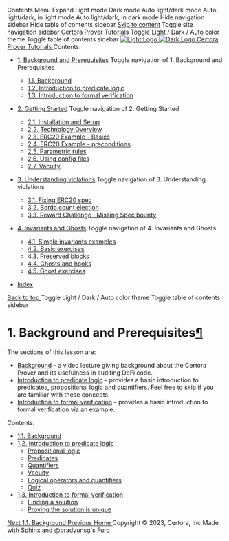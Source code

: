 Contents Menu Expand Light mode Dark mode Auto light/dark mode Auto light/dark, in light mode Auto light/dark, in dark mode
Hide navigation sidebar
Hide table of contents sidebar
[Skip to content](https://docs.certora.com/projects/tutorials/en/latest/lesson1_prerequisites/index.html#furo-main-content)
Toggle site navigation sidebar
[Certora Prover Tutorials](https://docs.certora.com/projects/tutorials/en/latest/index.html)
Toggle Light / Dark / Auto color theme
Toggle table of contents sidebar
[ ![Light Logo](https://docs.certora.com/projects/tutorials/en/latest/_static/logo.svg) ![Dark Logo](https://docs.certora.com/projects/tutorials/en/latest/_static/logo.svg) Certora Prover Tutorials ](https://docs.certora.com/projects/tutorials/en/latest/index.html)
Contents:
  * [1. Background and Prerequisites](https://docs.certora.com/projects/tutorials/en/latest/lesson1_prerequisites/index.html)
Toggle navigation of 1. Background and Prerequisites
    * [1.1. Background](https://docs.certora.com/projects/tutorials/en/latest/lesson1_prerequisites/background.html)
    * [1.2. Introduction to predicate logic](https://docs.certora.com/projects/tutorials/en/latest/lesson1_prerequisites/propositional_logic.html)
    * [1.3. Introduction to formal verification](https://docs.certora.com/projects/tutorials/en/latest/lesson1_prerequisites/formal_verification.html)
  * [2. Getting Started](https://docs.certora.com/projects/tutorials/en/latest/lesson2_started/index.html)
Toggle navigation of 2. Getting Started
    * [2.1. Installation and Setup](https://docs.certora.com/projects/tutorials/en/latest/lesson2_started/installation.html)
    * [2.2. Technology Overview](https://docs.certora.com/projects/tutorials/en/latest/lesson2_started/overview.html)
    * [2.3. ERC20 Example - Basics](https://docs.certora.com/projects/tutorials/en/latest/lesson2_started/erc20_example.html)
    * [2.4. ERC20 Example - preconditions](https://docs.certora.com/projects/tutorials/en/latest/lesson2_started/preconditions.html)
    * [2.5. Parametric rules](https://docs.certora.com/projects/tutorials/en/latest/lesson2_started/parametric.html)
    * [2.6. Using config files](https://docs.certora.com/projects/tutorials/en/latest/lesson2_started/config_files.html)
    * [2.7. Vacuity](https://docs.certora.com/projects/tutorials/en/latest/lesson2_started/vacuity.html)
  * [3. Understanding violations](https://docs.certora.com/projects/tutorials/en/latest/lesson3_violations/index.html)
Toggle navigation of 3. Understanding violations
    * [3.1. Fixing ERC20 spec](https://docs.certora.com/projects/tutorials/en/latest/lesson3_violations/erc20_bugs.html)
    * [3.2. Borda count election](https://docs.certora.com/projects/tutorials/en/latest/lesson3_violations/borda_bugs.html)
    * [3.3. Reward Challenge : Missing Spec bounty](https://docs.certora.com/projects/tutorials/en/latest/lesson3_violations/reward_challenge.html)
  * [4. Invariants and Ghosts](https://docs.certora.com/projects/tutorials/en/latest/lesson4_invariants/index.html)
Toggle navigation of 4. Invariants and Ghosts
    * [4.1. Simple invariants examples](https://docs.certora.com/projects/tutorials/en/latest/lesson4_invariants/invariants/simple.html)
    * [4.2. Basic exercises](https://docs.certora.com/projects/tutorials/en/latest/lesson4_invariants/invariants/auction.html)
    * [4.3. Preserved blocks](https://docs.certora.com/projects/tutorials/en/latest/lesson4_invariants/invariants/preserved.html)
    * [4.4. Ghosts and hooks](https://docs.certora.com/projects/tutorials/en/latest/lesson4_invariants/ghosts/basics.html)
    * [4.5. Ghost exercises](https://docs.certora.com/projects/tutorials/en/latest/lesson4_invariants/ghosts/exercises.html)


  * [Index](https://docs.certora.com/projects/tutorials/en/latest/genindex.html)


[ Back to top ](https://docs.certora.com/projects/tutorials/en/latest/lesson1_prerequisites/index.html)
Toggle Light / Dark / Auto color theme
Toggle table of contents sidebar
# 1. Background and Prerequisites[¶](https://docs.certora.com/projects/tutorials/en/latest/lesson1_prerequisites/index.html#background-and-prerequisites "Link to this heading")
The sections of this lesson are:
  * [Background](https://docs.certora.com/projects/tutorials/en/latest/lesson1_prerequisites/background.html#sec-background) – a video lecture giving background about the Certora Prover and its usefulness in auditing DeFi code.
  * [Introduction to predicate logic](https://docs.certora.com/projects/tutorials/en/latest/lesson1_prerequisites/propositional_logic.html#introduction-to-predicate-logic) – provides a basic introduction to predicates, propositional logic and quantifiers. Feel free to skip if you are familiar with these concepts.
  * [Introduction to formal verification](https://docs.certora.com/projects/tutorials/en/latest/lesson1_prerequisites/formal_verification.html#sec-introduction-to-formal) – provides a basic introduction to formal verification via an example.


Contents:
  * [1.1. Background](https://docs.certora.com/projects/tutorials/en/latest/lesson1_prerequisites/background.html)
  * [1.2. Introduction to predicate logic](https://docs.certora.com/projects/tutorials/en/latest/lesson1_prerequisites/propositional_logic.html)
    * [Propositional logic](https://docs.certora.com/projects/tutorials/en/latest/lesson1_prerequisites/propositional_logic.html#propositional-logic)
    * [Predicates](https://docs.certora.com/projects/tutorials/en/latest/lesson1_prerequisites/propositional_logic.html#predicates)
    * [Quantifiers](https://docs.certora.com/projects/tutorials/en/latest/lesson1_prerequisites/propositional_logic.html#quantifiers)
    * [Vacuity](https://docs.certora.com/projects/tutorials/en/latest/lesson1_prerequisites/propositional_logic.html#vacuity)
    * [Logical operators and quantifiers](https://docs.certora.com/projects/tutorials/en/latest/lesson1_prerequisites/propositional_logic.html#logical-operators-and-quantifiers)
    * [Quiz](https://docs.certora.com/projects/tutorials/en/latest/lesson1_prerequisites/propositional_logic.html#quiz)
  * [1.3. Introduction to formal verification](https://docs.certora.com/projects/tutorials/en/latest/lesson1_prerequisites/formal_verification.html)
    * [Finding a solution](https://docs.certora.com/projects/tutorials/en/latest/lesson1_prerequisites/formal_verification.html#finding-a-solution)
    * [Proving the solution is unique](https://docs.certora.com/projects/tutorials/en/latest/lesson1_prerequisites/formal_verification.html#proving-the-solution-is-unique)


[ Next 1.1. Background ](https://docs.certora.com/projects/tutorials/en/latest/lesson1_prerequisites/background.html) [ Previous Home ](https://docs.certora.com/projects/tutorials/en/latest/index.html)
Copyright © 2023, Certora, Inc 
Made with [Sphinx](https://www.sphinx-doc.org/) and [@pradyunsg](https://pradyunsg.me)'s [Furo](https://github.com/pradyunsg/furo)
